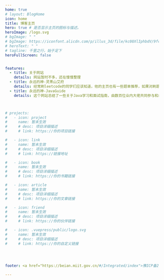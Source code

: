 ```yaml
---
home: true
# layout: BlogHome
icon: home
title: 博客主页
hero: true # 是否显示主页的图标与描述。
heroImage: /logo.svg
# bgImage: " "
# bgImage: https://iconfont.alicdn.com/p/illus_3d/file/kc08XlIphbdV/9fcd1e78-6106-40ee-94b3-a798ca097c13.png
# heroText: " "
# tagline: 千里之行，始于足下
heroFullScreen: false


features:
  - title: 关于网站
    details: 网站暂时不多，还在慢慢整理
  - title: 永远的神-灵茶山艾府
    details: 经常刷leetcode的同学们应该知道，他的主页也有一些题单推荐，如果对刷题计划迷茫的可以跟着他的题单刷题。
  - title: 永远的神-JavaGuide
    details: 这个网站总结了一些关于Java学习和面试指南，由数百位业内大佬共同参与和维护的，是一个不错的查漏补缺的网站。



# projects:
#   - icon: project
#     name: 暂未生效
#     # desc: 项目详细描述
#     # link: https://你的项目链接

#   - icon: link
#     name: 暂未生效
#     # desc: 项目详细描述
#     # link: https://链接地址

#   - icon: book
#     name: 暂未生效
#     # desc: 项目详细描述
#     # link: https://你的书籍链接

#   - icon: article
#     name: 暂未生效
#     # desc: 项目详细描述
#     # link: https://你的文章链接

#   - icon: friend
#     name: 暂未生效
#     # desc: 项目详细描述
#     # link: https://你的伙伴链接

#   - icon: .vuepress/public/logo.svg
#     name: 暂未生效
#     # desc: 项目详细描述
#     # link: https://你的自定义链接

    
  

footer: <a href="https://beian.miit.gov.cn/#/Integrated/index">豫ICP备2024079032号-1 | </a> <a href="https://vuepress-theme-hope.github.io/v2/zh/">博客主题：VuePress Theme Hope</a> 

---
```


<!-- 这是一个博客主页的案例。

要使用此布局，你应该在页面前端设置 `layout: BlogHome` 和 `home: true`。

相关配置文档请见 [博客主页](https://theme-hope.vuejs.press/zh/guide/blog/home.html)。 -->
